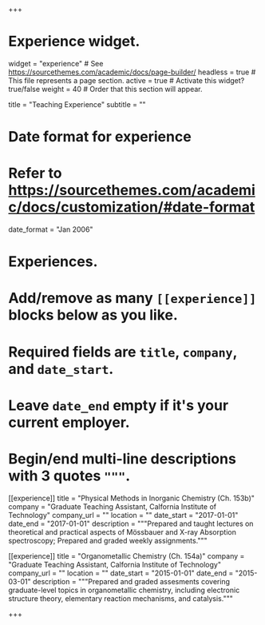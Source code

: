 +++
# Experience widget.
widget = "experience"  # See https://sourcethemes.com/academic/docs/page-builder/
headless = true  # This file represents a page section.
active = true  # Activate this widget? true/false
weight = 40  # Order that this section will appear.

title = "Teaching Experience"
subtitle = ""

# Date format for experience
#   Refer to https://sourcethemes.com/academic/docs/customization/#date-format
date_format = "Jan 2006"

# Experiences.
#   Add/remove as many `[[experience]]` blocks below as you like.
#   Required fields are `title`, `company`, and `date_start`.
#   Leave `date_end` empty if it's your current employer.
#   Begin/end multi-line descriptions with 3 quotes `"""`.
[[experience]]
  title = "Physical Methods in Inorganic Chemistry (Ch. 153b)"
  company = "Graduate Teaching Assistant, Calfornia Institute of Technology"
  company_url = ""
  location = ""
  date_start = "2017-01-01"
  date_end = "2017-01-01"
  description = """Prepared and taught lectures on theoretical and practical aspects of M&ouml;ssbauer and X-ray Absorption spectroscopy; Prepared and graded weekly assignments."""

[[experience]]
  title = "Organometallic Chemistry (Ch. 154a)"
  company = "Graduate Teaching Assistant, Calfornia Institute of Technology"
  company_url = ""
  location = ""
  date_start = "2015-01-01"
  date_end = "2015-03-01"
  description = """Prepared and graded assesments covering graduate-level topics in organometallic chemistry, including electronic structure theory, elementary reaction mechanisms, and catalysis."""

+++
